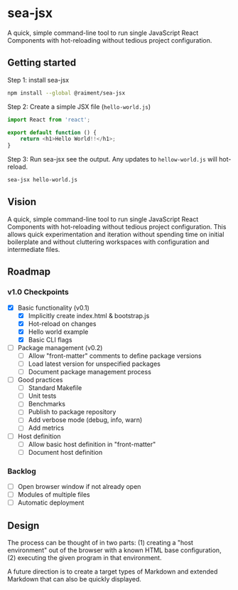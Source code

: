 # sea-jsx

A quick, simple command-line tool to run single JavaScript React Components with hot-reloading without tedious project configuration.

## Getting started

Step 1: install sea-jsx

```bash
npm install --global @raiment/sea-jsx
```

Step 2: Create a simple JSX file (`hello-world.js`)

```javascript
import React from 'react';

export default function () {
    return <h1>Hello World!!</h1>;
}
```

Step 3: Run sea-jsx see the output.  Any updates to `hellow-world.js` will hot-reload.

```bash
sea-jsx hello-world.js
```


## Vision

A quick, simple command-line tool to run single JavaScript React Components with hot-reloading without tedious project configuration.  This allows quick experimentation and iteration without spending time on initial boilerplate and without cluttering workspaces with configuration and intermediate files.

## Roadmap

### v1.0 Checkpoints

* [x] Basic functionality (v0.1)
    * [x] Implicitly create index.html & bootstrap.js
    * [x] Hot-reload on changes
    * [x] Hello world example
    * [x] Basic CLI flags
* [ ] Package management (v0.2)
    * [ ] Allow "front-matter" comments to define package versions
    * [ ] Load latest version for unspecified packages
    * [ ] Document package management process
* [ ] Good practices
    * [ ] Standard Makefile
    * [ ] Unit tests
    * [ ] Benchmarks
    * [ ] Publish to package repository
    * [ ] Add verbose mode (debug, info, warn)
    * [ ] Add metrics
* [ ] Host definition
    * [ ] Allow basic host definition in "front-matter"
    * [ ] Document host definition

### Backlog

* [ ] Open browser window if not already open
* [ ] Modules of multiple files
* [ ] Automatic deployment

## Design

The process can be thought of in two parts: (1) creating a "host environment" out of the browser with a known HTML base configuration, (2) executing the given program in that environment.

A future direction is to create a target types of Markdown and extended Markdown that can also be quickly displayed.